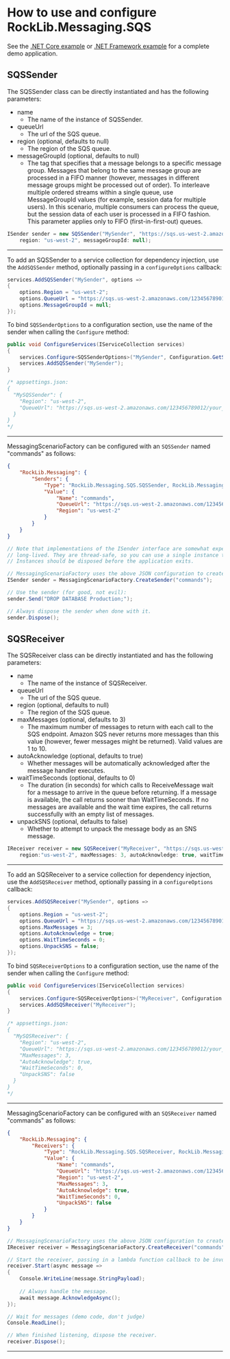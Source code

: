 # How to use and configure RockLib.Messaging.SQS

See the [.NET Core example] or [.NET Framework example] for a complete demo application.

## SQSSender

The SQSSender class can be directly instantiated and has the following parameters:

- name
  - The name of the instance of SQSSender.
- queueUrl
  - The url of the SQS queue.
- region (optional, defaults to null)
  - The region of the SQS queue.
- messageGroupId (optional, defaults to null)
  - The tag that specifies that a message belongs to a specific message group. Messages that belong to the same message group are processed in a FIFO manner (however, messages in different message groups might be processed out of order). To interleave multiple ordered streams within a single queue, use MessageGroupId values (for example, session data for multiple users). In this scenario, multiple consumers can process the queue, but the session data of each user is processed in a FIFO fashion. This parameter applies only to FIFO (first-in-first-out) queues.

```c#
ISender sender = new SQSSender("MySender", "https://sqs.us-west-2.amazonaws.com/123456789012/your_queue_name",
    region: "us-west-2", messageGroupId: null);
```

---

To add an SQSSender to a service collection for dependency injection, use the `AddSQSSender` method, optionally passing in a `configureOptions` callback:

```c#
services.AddSQSSender("MySender", options =>
{
    options.Region = "us-west-2";
    options.QueueUrl = "https://sqs.us-west-2.amazonaws.com/123456789012/your_queue_name";
    options.MessageGroupId = null;
});
```

To bind `SQSSenderOptions` to a configuration section, use the name of the sender when calling the `Configure` method:

```c#
public void ConfigureServices(IServiceCollection services)
{
    services.Configure<SQSSenderOptions>("MySender", Configuration.GetSection("MySQSSender"));
    services.AddSQSSender("MySender");
}

/* appsettings.json:
{
  "MySQSSender": {
    "Region": "us-west-2",
    "QueueUrl": "https://sqs.us-west-2.amazonaws.com/123456789012/your_queue_name"
  }
}
*/
```

---

MessagingScenarioFactory can be configured with an `SQSSender` named "commands" as follows:

```json
{
    "RockLib.Messaging": {
        "Senders": {
            "Type": "RockLib.Messaging.SQS.SQSSender, RockLib.Messaging.SQS",
            "Value": {
                "Name": "commands",
                "QueueUrl": "https://sqs.us-west-2.amazonaws.com/123456789012/your_queue_name",
                "Region": "us-west-2"
            }
        }
    }
}
```

```c#
// Note that implementations of the ISender interface are somewhat expensive and intended to be
// long-lived. They are thread-safe, so you can use a single instance throughout your application.
// Instances should be disposed before the application exits.

// MessagingScenarioFactory uses the above JSON configuration to create a SQSSender:
ISender sender = MessagingScenarioFactory.CreateSender("commands");

// Use the sender (for good, not evil):
sender.Send("DROP DATABASE Production;");

// Always dispose the sender when done with it.
sender.Dispose();
```

## SQSReceiver

The SQSReceiver class can be directly instantiated and has the following parameters:

- name
  - The name of the instance of SQSReceiver.
- queueUrl
  - The url of the SQS queue.
- region (optional, defaults to null)
  - The region of the SQS queue.
- maxMessages (optional, defaults to 3)
  - The maximum number of messages to return with each call to the SQS endpoint. Amazon SQS never returns more messages than this value (however, fewer messages might be returned). Valid values are 1 to 10.
- autoAcknowledge (optional, defaults to true)
  - Whether messages will be automatically acknowledged after the message handler executes.
- waitTimeSeconds (optional, defaults to 0)
  - The duration (in seconds) for which calls to ReceiveMessage wait for a message to arrive in the queue before returning. If a message is available, the call returns sooner than WaitTimeSeconds. If no messages are available and the wait time expires, the call returns successfully with an empty list of messages.
- unpackSNS (optional, defaults to false)
  - Whether to attempt to unpack the message body as an SNS message.

```c#
IReceiver receiver = new SQSReceiver("MyReceiver", "https://sqs.us-west-2.amazonaws.com/123456789012/your_queue_name",
    region:"us-west-2", maxMessages: 3, autoAcknowledge: true, waitTimeSeconds: 0, unpackSNS: false);
```

---

To add an SQSReceiver to a service collection for dependency injection, use the `AddSQSReceiver` method, optionally passing in a `configureOptions` callback:

```c#
services.AddSQSReceiver("MySender", options =>
{
    options.Region = "us-west-2";
    options.QueueUrl = "https://sqs.us-west-2.amazonaws.com/123456789012/your_queue_name";
    options.MaxMessages = 3;
    options.AutoAcknowledge = true;
    options.WaitTimeSeconds = 0;
    options.UnpackSNS = false;
});
```

To bind `SQSReceiverOptions` to a configuration section, use the name of the sender when calling the `Configure` method:

```c#
public void ConfigureServices(IServiceCollection services)
{
    services.Configure<SQSReceiverOptions>("MyReceiver", Configuration.GetSection("MySQSReceiver"));
    services.AddSQSReceiver("MyReceiver");
}

/* appsettings.json:
{
  "MySQSReceiver": {
    "Region": "us-west-2",
    "QueueUrl": "https://sqs.us-west-2.amazonaws.com/123456789012/your_queue_name",
    "MaxMessages": 3,
    "AutoAcknowledge": true,
    "WaitTimeSeconds": 0,
    "UnpackSNS": false
  }
}
*/
```

---

MessagingScenarioFactory can be configured with an `SQSReceiver` named "commands" as follows:

```json
{
    "RockLib.Messaging": {
        "Receivers": {
            "Type": "RockLib.Messaging.SQS.SQSReceiver, RockLib.Messaging.SQS",
            "Value": {
                "Name": "commands",
                "QueueUrl": "https://sqs.us-west-2.amazonaws.com/123456789012/your_queue_name",
                "Region": "us-west-2",
                "MaxMessages": 3,
                "AutoAcknowledge": true,
                "WaitTimeSeconds": 0,
                "UnpackSNS": false
            }
        }
    }
}
```

```c#
// MessagingScenarioFactory uses the above JSON configuration to create a SQSReceiver:
IReceiver receiver = MessagingScenarioFactory.CreateReceiver("commands");

// Start the receiver, passing in a lambda function callback to be invoked when a message is received.
receiver.Start(async message =>
{
    Console.WriteLine(message.StringPayload);
    
    // Always handle the message.
    await message.AcknowledgeAsync();
});

// Wait for messages (demo code, don't judge)
Console.ReadLine();

// When finished listening, dispose the receiver.
receiver.Dispose();
```

---

[.NET Core example]: ../Example.Messaging.SQS.DotNetCore20
[.NET Framework example]: ../Example.Messaging.SQS.DotNetFramework451
